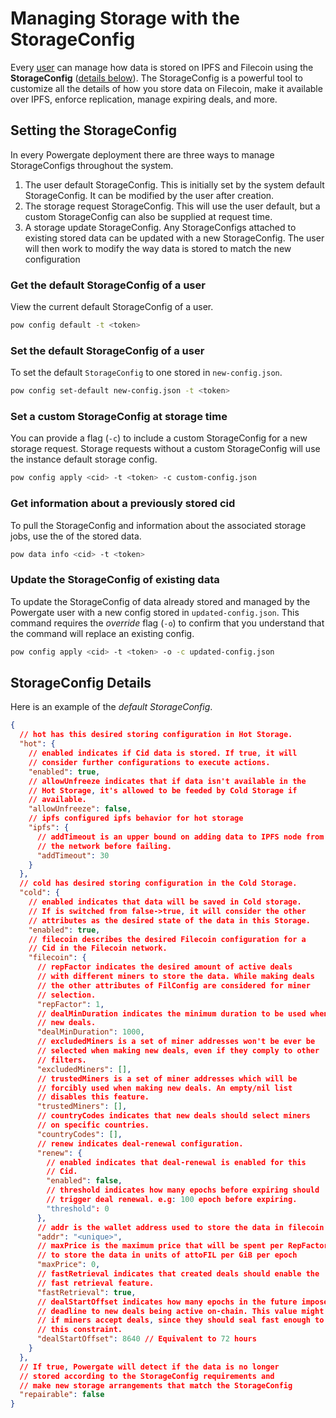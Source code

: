 # Managing Storage with the StorageConfig

Every [user](storage.md#intro-to-users) can manage how data is stored on IPFS and Filecoin using the **StorageConfig** ([details below](#storageconfig-details)). The StorageConfig is a powerful tool to customize all the details of how you store data on Filecoin, make it available over IPFS, enforce replication, manage expiring deals, and more.

## Setting the StorageConfig

In every Powergate deployment there are three ways to manage StorageConfigs throughout the system.

1. The user default StorageConfig. This is initially set by the system default StorageConfig. It can be modified by the user after creation.
2. The storage request StorageConfig. This will use the user default, but a custom StorageConfig can also be supplied at request time.
3. A storage update StorageConfig. Any StorageConfigs attached to existing stored data can be updated with a new StorageConfig. The user will then work to modify the way data is stored to match the new configuration

### Get the default StorageConfig of a user

View the current default StorageConfig of a user. 

```bash
pow config default -t <token>
```

### Set the default StorageConfig of a user

To set the default `StorageConfig` to one stored in `new-config.json`.

```bash
pow config set-default new-config.json -t <token>
```

### Set a custom StorageConfig at storage time

You can provide a flag (`-c`) to include a custom StorageConfig for a new storage request. Storage requests without a custom StorageConfig will use the instance default storage config.

```bash
pow config apply <cid> -t <token> -c custom-config.json
```

### Get information about a previously stored cid

To pull the StorageConfig and information about the associated storage jobs, use the _<cid>_ of the stored data.

```bash
pow data info <cid> -t <token>
```

### Update the StorageConfig of existing data

To update the StorageConfig of data already stored and managed by the Powergate user with a new config stored in `updated-config.json`. This command requires the _override_ flag (`-o`) to confirm that you understand that the command will replace an existing config.

```bash
pow config apply <cid> -t <token> -o -c updated-config.json
```

## StorageConfig Details

Here is an example of the _default StorageConfig_.

```JSON
{
  // hot has this desired storing configuration in Hot Storage.
  "hot": {
    // enabled indicates if Cid data is stored. If true, it will
    // consider further configurations to execute actions.
    "enabled": true,
    // allowUnfreeze indicates that if data isn't available in the
    // Hot Storage, it's allowed to be feeded by Cold Storage if
    // available.
    "allowUnfreeze": false,
    // ipfs configured ipfs behavior for hot storage
    "ipfs": {
      // addTimeout is an upper bound on adding data to IPFS node from
      // the network before failing.
      "addTimeout": 30
    }
  },
  // cold has desired storing configuration in the Cold Storage.
  "cold": {
    // enabled indicates that data will be saved in Cold storage.
    // If is switched from false->true, it will consider the other
    // attributes as the desired state of the data in this Storage.
    "enabled": true,
    // filecoin describes the desired Filecoin configuration for a
    // Cid in the Filecoin network.
    "filecoin": {
      // repFactor indicates the desired amount of active deals
      // with different miners to store the data. While making deals
      // the other attributes of FilConfig are considered for miner
      // selection.
      "repFactor": 1,
      // dealMinDuration indicates the minimum duration to be used when making
      // new deals.
      "dealMinDuration": 1000,
      // excludedMiners is a set of miner addresses won't be ever be
      // selected when making new deals, even if they comply to other
      // filters.
      "excludedMiners": [],
      // trustedMiners is a set of miner addresses which will be
      // forcibly used when making new deals. An empty/nil list
      // disables this feature.
      "trustedMiners": [],
      // countryCodes indicates that new deals should select miners
      // on specific countries.
      "countryCodes": [],
      // renew indicates deal-renewal configuration.
      "renew": {
        // enabled indicates that deal-renewal is enabled for this
        // Cid.
        "enabled": false,
        // threshold indicates how many epochs before expiring should
        // trigger deal renewal. e.g: 100 epoch before expiring.
        "threshold": 0
      },
      // addr is the wallet address used to store the data in filecoin
      "addr": "<unique>",
      // maxPrice is the maximum price that will be spent per RepFactor 
      // to store the data in units of attoFIL per GiB per epoch
      "maxPrice": 0,
      // fastRetrieval indicates that created deals should enable the
      // fast retrieval feature.
      "fastRetrieval": true,
      // dealStartOffset indicates how many epochs in the future impose a
      // deadline to new deals being active on-chain. This value might influence
      // if miners accept deals, since they should seal fast enough to satisfy
      // this constraint.
      "dealStartOffset": 8640 // Equivalent to 72 hours
    }
  },
  // If true, Powergate will detect if the data is no longer
  // stored according to the StorageConfig requirements and
  // make new storage arrangements that match the StorageConfig
  "repairable": false
}
```

<br/>
